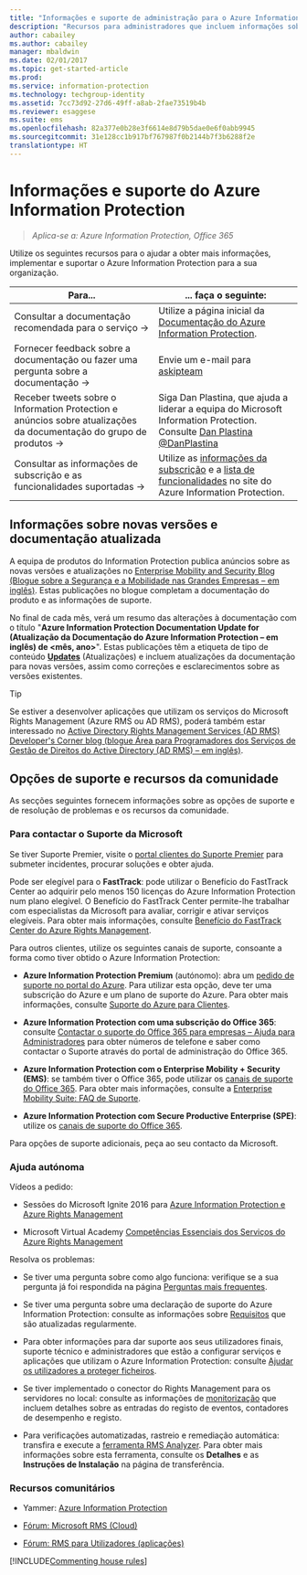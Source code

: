 ```yaml
---
title: "Informações e suporte de administração para o Azure Information Protection"
description: "Recursos para administradores que incluem informações sobre novas versões, opções de suporte e como contactar a Microsoft para reportar um problema."
author: cabailey
ms.author: cabailey
manager: mbaldwin
ms.date: 02/01/2017
ms.topic: get-started-article
ms.prod: 
ms.service: information-protection
ms.technology: techgroup-identity
ms.assetid: 7cc73d92-27d6-49ff-a8ab-2fae73519b4b
ms.reviewer: esaggese
ms.suite: ems
ms.openlocfilehash: 82a377e0b28e3f6614e8d79b5dae0e6f0abb9945
ms.sourcegitcommit: 31e128cc1b917bf767987f0b2144b7f3b6288f2e
translationtype: HT
---
```

# <a name="information-and-support-for-azure-information-protection"></a>Informações e suporte do Azure Information Protection

>*Aplica-se a: Azure Information Protection, Office 365*

Utilize os seguintes recursos para o ajudar a obter mais informações, implementar e suportar o Azure Information Protection para a sua organização.

|Para...|... faça o seguinte:|
|----------------|---------------|
|Consultar a documentação recomendada para o serviço →|Utilize a página inicial da [Documentação do Azure Information Protection](https://docs.microsoft.com/information-protection/).|
|Fornecer feedback sobre a documentação ou fazer uma pergunta sobre a documentação →|Envie um e-mail para [askipteam](mailto:%20askipteam@microsoft.com?subject=Documentation%20feedback)|
|Receber tweets sobre o Information Protection e anúncios sobre atualizações da documentação do grupo de produtos →|Siga Dan Plastina, que ajuda a liderar a equipa do Microsoft Information Protection. Consulte [Dan Plastina @DanPlastina](https://twitter.com/DanPlastina)|
|Consultar as informações de subscrição e as funcionalidades suportadas →|Utilize as [informações da subscrição](https://www.microsoft.com/en-us/cloud-platform/azure-information-protection-pricing) e a [lista de funcionalidades](https://www.microsoft.com/en-us/cloud-platform/azure-information-protection-features) no site do Azure Information Protection.|


## <a name="information-about-new-releases-and-updated-documentation"></a>Informações sobre novas versões e documentação atualizada
A equipa de produtos do Information Protection publica anúncios sobre as novas versões e atualizações no [Enterprise Mobility and Security Blog (Blogue sobre a Segurança e a Mobilidade nas Grandes Empresas – em inglês)](https://blogs.technet.microsoft.com/enterprisemobility/?product=azure-information-protection,azure-rights-management-services). Estas publicações no blogue completam a documentação do produto e as informações de suporte.

No final de cada mês, verá um resumo das alterações à documentação com o título "**Azure Information Protection Documentation Update for (Atualização da Documentação do Azure Information Protection – em inglês) de \<mês, ano>**". Estas publicações têm a etiqueta de tipo de conteúdo [**Updates**](https://blogs.technet.microsoft.com/enterprisemobility/?product=azure-information-protection,azure-rights-management-services&content-type=updates) (Atualizações) e incluem atualizações da documentação para novas versões, assim como correções e esclarecimentos sobre as versões existentes.

> [!TIP]
> Se estiver a desenvolver aplicações que utilizam os serviços do Microsoft Rights Management (Azure RMS ou AD RMS), poderá também estar interessado no [Active Directory Rights Management Services (AD RMS) Developer's Corner blog (blogue Área para Programadores dos Serviços de Gestão de Direitos do Active Directory (AD RMS) – em inglês)](https://blogs.msdn.microsoft.com/rms/).

## <a name="support-options-and-community-resources"></a>Opções de suporte e recursos da comunidade
As secções seguintes fornecem informações sobre as opções de suporte e de resolução de problemas e os recursos da comunidade.

### <a name="to-contact-microsoft-support"></a>Para contactar o Suporte da Microsoft

Se tiver Suporte Premier, visite o [portal clientes do Suporte Premier](https://premier.microsoft.com/) para submeter incidentes, procurar soluções e obter ajuda.

Pode ser elegível para o **FastTrack**: pode utilizar o Benefício do FastTrack Center ao adquirir pelo menos 150 licenças do Azure Information Protection num plano elegível. O Benefício do FastTrack Center permite-lhe trabalhar com especialistas da Microsoft para avaliar, corrigir e ativar serviços elegíveis. Para obter mais informações, consulte [Benefício do FastTrack Center do Azure Rights Management](https://technet.microsoft.com/library/mt607025.aspx).

Para outros clientes, utilize os seguintes canais de suporte, consoante a forma como tiver obtido o Azure Information Protection:

- **Azure Information Protection Premium** (autónomo): abra um [pedido de suporte no portal do Azure](https://portal.azure.com/#blade/Microsoft_Azure_Support/HelpAndSupportBlade). Para utilizar esta opção, deve ter uma subscrição do Azure e um plano de suporte do Azure. Para obter mais informações, consulte [Suporte do Azure para Clientes](https://azure.microsoft.com/support/plans/). 

- **Azure Information Protection com uma subscrição do Office 365**: consulte [Contactar o suporte do Office 365 para empresas – Ajuda para Administradores](https://support.office.com/article/Contact-Office-365-for-business-support-Admin-Help-32a17ca7-6fa0-4870-8a8d-e25ba4ccfd4b) para obter números de telefone e saber como contactar o Suporte através do portal de administração do Office 365. 

- **Azure Information Protection com o Enterprise Mobility + Security (EMS)**: se também tiver o Office 365, pode utilizar os [canais de suporte do Office 365](https://support.office.com/article/Contact-Office-365-for-business-support-Admin-Help-32a17ca7-6fa0-4870-8a8d-e25ba4ccfd4b). Para obter mais informações, consulte a [Enterprise Mobility Suite: FAQ de Suporte](https://technet.microsoft.com/dn932057.aspx).

- **Azure Information Protection com Secure Productive Enterprise (SPE)**: utilize os [canais de suporte do Office 365](https://support.office.com/article/Contact-Office-365-for-business-support-Admin-Help-32a17ca7-6fa0-4870-8a8d-e25ba4ccfd4b).

Para opções de suporte adicionais, peça ao seu contacto da Microsoft. 

### <a name="self-help"></a>Ajuda autónoma

Vídeos a pedido:

- Sessões do Microsoft Ignite 2016 para [Azure Information Protection e Azure Rights Management](https://myignite.microsoft.com/videos?f=%5B%7B%22name%22:%22Azure%20Rights%20Management%22,%22facetName%22:%22products%22%7D,%7B%22name%22:%22Azure%20Information%20Protection%22,%22facetName%22:%22products%22%7D%5D)

- Microsoft Virtual Academy [Competências Essenciais dos Serviços do Azure Rights Management](https://mva.microsoft.com/en-us/training-courses/azure-rights-management-services-core-skills-10500?l=QLoxMwuCB_1805094681)

Resolva os problemas:

- Se tiver uma pergunta sobre como algo funciona: verifique se a sua pergunta já foi respondida na página [Perguntas mais frequentes](faqs.md).

- Se tiver uma pergunta sobre uma declaração de suporte do Azure Information Protection: consulte as informações sobre [Requisitos](requirements-azure-rms.md) que são atualizadas regularmente.

- Para obter informações para dar suporte aos seus utilizadores finais, suporte técnico e administradores que estão a configurar serviços e aplicações que utilizam o Azure Information Protection: consulte [Ajudar os utilizadores a proteger ficheiros](../deploy-use/help-users.md).

- Se tiver implementado o conector do Rights Management para os servidores no local: consulte as informações de [monitorização](../deploy-use/monitor-rms-connector.md) que incluem detalhes sobre as entradas do registo de eventos, contadores de desempenho e registo.

- Para verificações automatizadas, rastreio e remediação automática: transfira e execute a [ferramenta RMS Analyzer](http://www.microsoft.com/en-us/download/details.aspx?id=46437). Para obter mais informações sobre esta ferramenta, consulte os **Detalhes** e as **Instruções de Instalação** na página de transferência. 

### <a name="community-resources"></a>Recursos comunitários

-   Yammer: [Azure Information Protection](https://www.yammer.com/AskIPTeam)

-   [Fórum: Microsoft RMS (Cloud)](https://social.technet.microsoft.com/Forums/en-US/home?forum=rmscloud)

-   [Fórum: RMS para Utilizadores (aplicações)](https://social.technet.microsoft.com/Forums/en-US/home?forum=rmsapps)

[!INCLUDE[Commenting house rules](../includes/houserules.md)]
